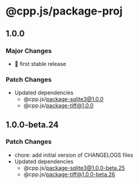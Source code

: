 # @cpp.js/package-proj

## 1.0.0

### Major Changes

- 🚀 first stable release

### Patch Changes

- Updated dependencies
  - @cpp.js/package-sqlite3@1.0.0
  - @cpp.js/package-tiff@1.0.0

## 1.0.0-beta.24

### Patch Changes

- chore: add initial version of CHANGELOGS files
- Updated dependencies
  - @cpp.js/package-sqlite3@1.0.0-beta.25
  - @cpp.js/package-tiff@1.0.0-beta.26
